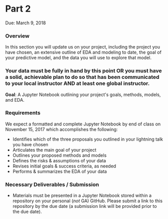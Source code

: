 # Part 2

Due: March 9, 2018

### Overview

In this section you will update us on your project, including the project you have chosen, an extensive outline of EDA and modeling to date, the goal of your predictive model, and the data you will use to explore that model. 

### Your data must be fully in hand by this point OR you must have a solid, achievable plan to do so that has been communicated to your local instructor AND at least one global instructor. 

**Goal**: A Jupyter Notebook outlining your project's goals, methods, models, and EDA.

### Requirements

We expect a formatted and complete Jupyter Notebook by end of class on November 15, 2017 which accomplishes the following:

- Identifies which of the three proposals you outlined in your lightning talk you have chosen
- Articulates the main goal of your project
- Outlines your proposed methods and models
- Defines the risks & assumptions of your data 
- Revises initial goals & success criteria, as needed
- Performs & summarizes the EDA of your data

### Necessary Deliverables / Submission

 - Materials must be presented in a Jupyter Notebook stored within a repository on your personal (*not* GA) GitHub. Please submit a link to this repository by the due date (a submission link will be provided prior to the due date).
